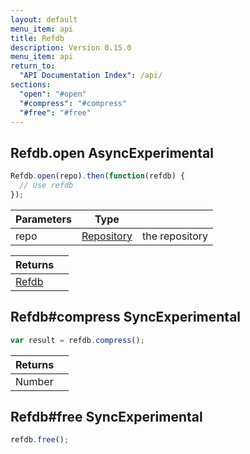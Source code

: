 ```yaml
---
layout: default
menu_item: api
title: Refdb
description: Version 0.15.0
menu_item: api
return_to:
  "API Documentation Index": /api/
sections:
  "open": "#open"
  "#compress": "#compress"
  "#free": "#free"
---
```


## <a name="open"></a><span>Refdb.</span>open <span class="tags"><span class="async">Async</span><span class="experimental">Experimental</span></span>

```js
Refdb.open(repo).then(function(refdb) {
  // Use refdb
});
```

| Parameters | Type |   |
| --- | --- | --- |
| repo | [Repository](/api/repository/) | the repository |

| Returns |  |
| --- | --- |
| [Refdb](/api/refdb/) |  |

## <a name="compress"></a><span>Refdb#</span>compress <span class="tags"><span class="sync">Sync</span><span class="experimental">Experimental</span></span>

```js
var result = refdb.compress();
```

| Returns |  |
| --- | --- |
| Number |  |

## <a name="free"></a><span>Refdb#</span>free <span class="tags"><span class="sync">Sync</span><span class="experimental">Experimental</span></span>

```js
refdb.free();
```

